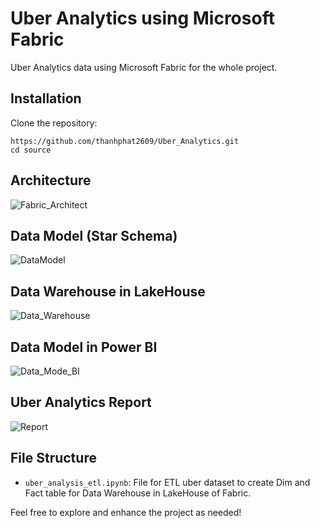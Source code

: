 # Uber Analytics using Microsoft Fabric
Uber Analytics data using Microsoft Fabric for the whole project.

## Installation

Clone the repository:

```
https://github.com/thanhphat2609/Uber_Analytics.git
cd source
```

## Architecture
![Fabric_Architect](https://github.com/thanhphat2609/Uber_Analytics/assets/84914537/af1f1c7e-cc73-40bf-b4de-baedc16365b4)

## Data Model (Star Schema)
![DataModel](https://github.com/thanhphat2609/Uber_Analytics/assets/84914537/6045cef5-c186-4c88-824e-1f0f2a4b4f7a)

## Data Warehouse in LakeHouse
![Data_Warehouse](https://github.com/thanhphat2609/Uber_Analytics/assets/84914537/41624e2f-92e2-4ce2-bc85-231a99e71af1)

## Data Model in Power BI
![Data_Mode_BI](https://github.com/thanhphat2609/Uber_Analytics/assets/84914537/17bda52d-5a2e-4ff3-a0ca-e86d6ae5b9c3)

## Uber Analytics Report
![Report](https://github.com/thanhphat2609/Uber_Analytics/assets/84914537/df0e9acb-72f5-4bc3-ba29-3c921b7461e6)

## File Structure

- `uber_analysis_etl.ipynb`: File for ETL uber dataset to create Dim and Fact table for Data Warehouse in LakeHouse of Fabric.


Feel free to explore and enhance the project as needed!
